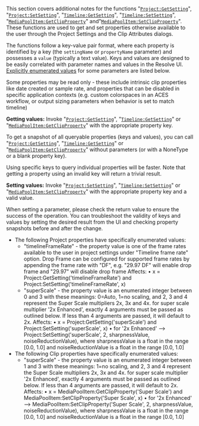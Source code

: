 This section covers additional notes for the functions "[`Project:GetSetting`](https://www.notion.so/GetSetting-settingName-0318c9ff60804dcabee9d9ef0df4201b?pvs=21)", "[`Project:SetSetting`](https://www.notion.so/SetSetting-settingName-settingValue-cc09998823d24e7caa8ff77f47e5581e?pvs=21)", "[`Timeline:GetSetting`](https://www.notion.so/GetSetting-settingName-8995cb59faa140809a97af6790657fbf?pvs=21)", "[`Timeline:SetSetting`](https://www.notion.so/SetSetting-settingName-settingValue-e9984b80ac364af8ac126bbe9491c43b?pvs=21)", "[`MediaPoolItem:GetClipProperty`](https://www.notion.so/GetClipProperty-propertyName-None-451c17f64f2044cf9efa3647953b64fe?pvs=21)" and"[`MediaPoolItem:SetClipProperty`](https://www.notion.so/SetClipProperty-propertyName-propertyValue-92f7ef412b444578a70bd961b525a5fb?pvs=21)". These functions are used to get and set properties otherwise available to the user through the Project Settings and the Clip Attributes dialogs.

The functions follow a key-value pair format, where each property is identified by a key (the `settingName` or `propertyName` parameter) and possesses a `value` (typically a text value). Keys and values are designed to be easily correlated with parameter names and values in the Resolve UI. [Explicitly enumerated values](https://www.notion.so/DaVinci-Resolve-Python-API-7c4f1038a36f44818b631ec7e4a537fa?pvs=21) for some parameters are listed below.

Some properties may be read only - these include intrinsic clip properties like date created or sample rate, and properties that can be disabled in specific application contexts (e.g. custom colorspaces in an ACES workflow, or output sizing parameters when behavior is set to match timeline)

**Getting values:**
Invoke "[`Project:GetSetting`](https://www.notion.so/GetSetting-settingName-0318c9ff60804dcabee9d9ef0df4201b?pvs=21)", "[`Timeline:GetSetting`](https://www.notion.so/GetSetting-settingName-8995cb59faa140809a97af6790657fbf?pvs=21)" or "[`MediaPoolItem:GetClipProperty`](https://www.notion.so/GetClipProperty-propertyName-None-451c17f64f2044cf9efa3647953b64fe?pvs=21)" with the appropriate property key. 

To get a snapshot of all queryable properties (keys and values), you can call "[`Project:GetSetting`](https://www.notion.so/GetSetting-settingName-0318c9ff60804dcabee9d9ef0df4201b?pvs=21)", "[`Timeline:GetSetting`](https://www.notion.so/GetSetting-settingName-8995cb59faa140809a97af6790657fbf?pvs=21)" or "[`MediaPoolItem:GetClipProperty`](https://www.notion.so/GetClipProperty-propertyName-None-451c17f64f2044cf9efa3647953b64fe?pvs=21)" without parameters (or with a NoneType or a blank property key). 

Using specific keys to query individual properties will be faster. Note that getting a property using an invalid key will return a trivial result.

**Setting values:**
Invoke "[`Project:SetSetting`](https://www.notion.so/SetSetting-settingName-settingValue-cc09998823d24e7caa8ff77f47e5581e?pvs=21)", "[`Timeline:SetSetting`](https://www.notion.so/SetSetting-settingName-settingValue-e9984b80ac364af8ac126bbe9491c43b?pvs=21)" or "[`MediaPoolItem:SetClipProperty`](https://www.notion.so/SetClipProperty-propertyName-propertyValue-92f7ef412b444578a70bd961b525a5fb?pvs=21)" with the appropriate property key and a valid value. 

When setting a parameter, please check the return value to ensure the success of the operation. You can troubleshoot the validity of keys and values by setting the desired result from the UI and checking property snapshots before and after the change.

- The following Project properties have specifically enumerated values:
    - "timelineFrameRate" - the property value is one of the frame rates available to the user in project settings under "Timeline frame rate" option. Drop Frame can be configured for supported frame rates by appending the frame rate with "DF", e.g. "29.97 DF" will enable drop frame and "29.97" will disable drop frame
    Affects:
    • x = Project:GetSetting('timelineFrameRate') and Project:SetSetting('timelineFrameRate', x)
    - "superScale" - the property value is an enumerated integer between 0 and 3 with these meanings: 0=Auto, 1=no scaling, and 2, 3 and 4 represent the Super Scale multipliers 2x, 3x and 4x. 
    for super scale multiplier '2x Enhanced', exactly 4 arguments must be passed as outlined below. If less than 4 arguments are passed, it will default to 2x.
    Affects:
    • x = Project:GetSetting('superScale') and Project:SetSetting('superScale', x)
    • for '2x Enhanced' --> Project:SetSetting('superScale', 2, sharpnessValue, noiseReductionValue), where sharpnessValue is a float in the range [0.0, 1.0] and noiseReductionValue is a float in the range [0.0, 1.0]
- The following Clip properties have specifically enumerated values:
    - "superScale" - the property value is an enumerated integer between 1 and 3 with these meanings: 1=no scaling, and 2, 3 and 4 represent the Super Scale multipliers 2x, 3x and 4x.
    for super scale multiplier '2x Enhanced', exactly 4 arguments must be passed as outlined below. If less than 4 arguments are passed, it will default to 2x.
    Affects:
    • x = MediaPoolItem:GetClipProperty('Super Scale') and MediaPoolItem:SetClipProperty('Super Scale', x)
    • for '2x Enhanced' --> MediaPoolItem:SetClipProperty('Super Scale', 2, sharpnessValue, noiseReductionValue), where sharpnessValue is a float in the range [0.0, 1.0] and noiseReductionValue is a float in the range [0.0, 1.0]
